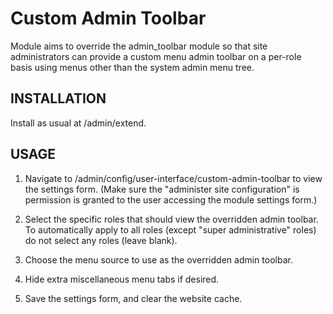# Custom Admin Toolbar

Module aims to override the admin_toolbar module so that site administrators can provide
a custom menu admin toolbar on a per-role basis using menus other than the system admin
menu tree.

## INSTALLATION

Install as usual at /admin/extend.

## USAGE

1. Navigate to /admin/config/user-interface/custom-admin-toolbar to view the settings form.
(Make sure the "administer site configuration" is permission is granted to the user
accessing the module settings form.)

2. Select the specific roles that should view the overridden admin toolbar. To automatically
apply to all roles (except "super administrative" roles) do not select any roles (leave blank).

3. Choose the menu source to use as the overridden admin toolbar.

4. Hide extra miscellaneous menu tabs if desired.

5. Save the settings form, and clear the website cache.
